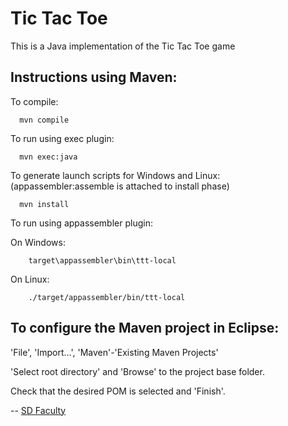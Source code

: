 # Tic Tac Toe

This is a Java implementation of the Tic Tac Toe game


## Instructions using Maven:

To compile:
```
  mvn compile
```

To run using exec plugin:
```
  mvn exec:java
```

To generate launch scripts for Windows and Linux:
  (appassembler:assemble is attached to install phase)
```
  mvn install
```

To run using appassembler plugin:

  On Windows:
```
    target\appassembler\bin\ttt-local
```
  On Linux:
```
    ./target/appassembler/bin/ttt-local
```


To configure the Maven project in Eclipse:
-----------------------------------------

'File', 'Import...', 'Maven'-'Existing Maven Projects'

'Select root directory' and 'Browse' to the project base folder.

Check that the desired POM is selected and 'Finish'.


--
[SD Faculty](mailto:leic-sod@disciplinas.tecnico.ulisboa.pt)

